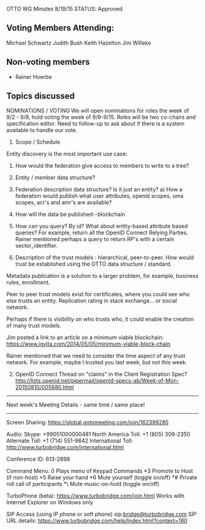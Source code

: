 OTTO WG Minutes 8/19/15
STATUS: Approved

## Voting Members Attending:
Michael Schwartz
Judith Bush
Keith Hazelton
Jim Willeke

## Non-voting members
- Rainer Hoerbe

## Topics discussed


NOMINATIONS / VOTING
We will open nominations for roles the week of 9/2 - 9/8, hold voting the week of 9/9-9/15.
Roles will be two co-chairs and specification editor. Need to follow-up to ask
about if there is a system available to handle our vote.

1) Scope / Schedule

Entity discovery is the most important use case:
  1) How would the federation give access to members to write to a tree?

  2) Entity / member data structure?

  3) Federation description data structure? Is it just an entity?
      a) How a federation would publish what user attributes, openid scopes,
       uma scopes, acr's and amr's are available?

  4) How will the data be published--blockchain

  5) How can you query? By id? What about entity-based attribute based queries?
     For example, return all the OpenID Connect Relying Parties. Rainer mentioned
     perhaps a query to return RP's with a certain sector_identifier.

  6) Description of the trust models : hierarchical, peer-to-peer. How would trust
  be established using the OTTO data structure / standard.

Metadata publication is a solution to a larger problem, for example, business rules, enrollment.

Peer to peer trust models exist for certificates, where you could see who else trusts an entity.
Replication rating in stack exchange... or social network.

Perhaps if there is visibility on who trusts who, it could enable the creation of many trust models.

Jim posted a link to an article on a minimum viable blockchain:
 https://www.igvita.com/2014/05/05/minimum-viable-block-chain

Rainer mentioned that we need to consider the time aspect of any trust network. For example, maybe I trusted
you last week, but not this week.

2) OpenID Connect Thread on "claims" in the Client Registration Spec?
  http://lists.openid.net/pipermail/openid-specs-ab/Week-of-Mon-20150810/005680.html







-------------------------------------------------------------------------------------

Next week's Meeting Details - same time / same place!

-------------------------------------------------------------------------------------

Screen Sharing: https://global.gotomeeting.com/join/162399285

Audio: Skype: +99051000000481
North America Toll: +1 (805) 309-2350
Alternate Toll: +1 (714) 551-9842
International Toll: http://www.turbobridge.com/international.html

Conference ID: 613-2898

Command Menu: 0 Plays menu of Keypad Commands *3 Promote to Host (if non-host) *5 Raise your hand *6 Mute yourself 
(toggle on/off) *# Private roll call of participants *\ Mute music-on-hold (toggle on/off)

TurboPhone (beta): https://www.turbobridge.com/join.html Works with Internet Explorer on Windows only

SIP Access (using IP phone or soft phone) sip:bridge@turbobridge.com
SIP URL details: https://www.turbobridge.com/help/Index.html?context=180
